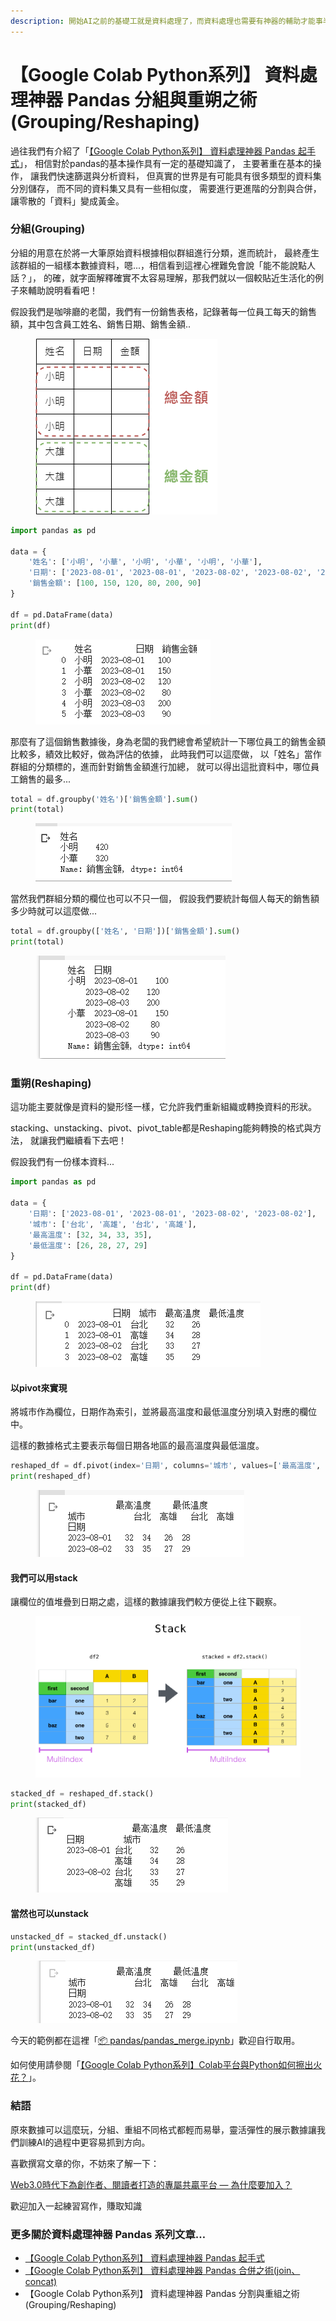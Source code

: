 ```yaml
---
description: 開始AI之前的基礎工就是資料處理了，而資料處理也需要有神器的輔助才能事半功倍，Pandas正是我們的神兵利器...
---
```


# 【Google Colab Python系列】 資料處理神器 Pandas 分組與重朔之術(Grouping/Reshaping)

過往我們有介紹了「[【Google Colab Python系列】 資料處理神器 Pandas 起手式](https://www.potatomedia.co/s/pYiFElO)」， 相信對於pandas的基本操作具有一定的基礎知識了， 主要著重在基本的操作， 讓我們快速篩選與分析資料， 但真實的世界是有可能具有很多類型的資料集分別儲存， 而不同的資料集又具有一些相似度， 需要進行更進階的分割與合併，讓零散的「資料」變成黃金。

### 分組(Grouping) <a href="#e5-88-86-e7-b5-84-grouping" id="e5-88-86-e7-b5-84-grouping"></a>

分組的用意在於將一大筆原始資料根據相似群組進行分類，進而統計， 最終產生該群組的一組樣本數據資料，嗯...，相信看到這裡心裡難免會說「能不能說點人話？」， 的確，就字面解釋確實不太容易理解，那我們就以一個較貼近生活化的例子來輔助說明看看吧！

假設我們是咖啡廳的老闆，我們有一份銷售表格，記錄著每一位員工每天的銷售額，其中包含員工姓名、銷售日期、銷售金額..



<figure><img src="../.gitbook/assets/grouping.drawio.png" alt=""><figcaption></figcaption></figure>

```python
import pandas as pd

data = {
    '姓名': ['小明', '小華', '小明', '小華', '小明', '小華'],
    '日期': ['2023-08-01', '2023-08-01', '2023-08-02', '2023-08-02', '2023-08-03', '2023-08-03'],
    '銷售金額': [100, 150, 120, 80, 200, 90]
}

df = pd.DataFrame(data)
print(df)

```



<figure><img src="../.gitbook/assets/銷售原始數據.png" alt=""><figcaption></figcaption></figure>

那麼有了這個銷售數據後，身為老闆的我們總會希望統計一下哪位員工的銷售金額比較多，績效比較好，做為評估的依據， 此時我們可以這麼做， 以「姓名」當作群組的分類標的，進而針對銷售金額進行加總， 就可以得出這批資料中，哪位員工銷售的最多...

```python
total = df.groupby('姓名')['銷售金額'].sum()
print(total)

```



<figure><img src="../.gitbook/assets/分組統計銷售金額.png" alt=""><figcaption></figcaption></figure>

當然我們群組分類的欄位也可以不只一個， 假設我們要統計每個人每天的銷售額多少時就可以這麼做...

```python
total = df.groupby(['姓名', '日期'])['銷售金額'].sum()
print(total)
```



<figure><img src="../.gitbook/assets/多欄位分組.png" alt=""><figcaption></figcaption></figure>



### 重朔(Reshaping)

這功能主要就像是資料的變形怪一樣，它允許我們重新組織或轉換資料的形狀。

stacking、unstacking、pivot、pivot\_table都是Reshaping能夠轉換的格式與方法， 就讓我們繼續看下去吧！

假設我們有一份樣本資料...

```python
import pandas as pd

data = {
    '日期': ['2023-08-01', '2023-08-01', '2023-08-02', '2023-08-02'],
    '城市': ['台北', '高雄', '台北', '高雄'],
    '最高溫度': [32, 34, 33, 35],
    '最低溫度': [26, 28, 27, 29]
}

df = pd.DataFrame(data)
print(df)

```



<figure><img src="../.gitbook/assets/重朔樣本.png" alt=""><figcaption></figcaption></figure>

#### 以pivot來實現

將城市作為欄位，日期作為索引，並將最高溫度和最低溫度分別填入對應的欄位中。

這樣的數據格式主要表示每個日期各地區的最高溫度與最低溫度。

```python
reshaped_df = df.pivot(index='日期', columns='城市', values=['最高溫度', '最低溫度'])
print(reshaped_df)

```



<figure><img src="../.gitbook/assets/pivot實現.png" alt=""><figcaption></figcaption></figure>



#### 我們可以用stack

讓欄位的值堆疊到日期之處，這樣的數據讓我們較方便從上往下觀察。



<figure><img src="../.gitbook/assets/reshaping_stack.png" alt=""><figcaption></figcaption></figure>

```python
stacked_df = reshaped_df.stack()
print(stacked_df)
```



<figure><img src="../.gitbook/assets/堆疊.png" alt=""><figcaption></figcaption></figure>

#### 當然也可以unstack

```python
unstacked_df = stacked_df.unstack()
print(unstacked_df)
```



<figure><img src="../.gitbook/assets/未堆疊.png" alt=""><figcaption></figcaption></figure>

今天的範例都在這裡「[📦 pandas/pandas\_merge.ipynb](https://github.com/weihanchen/google-colab-python-learn/blob/main/jupyter-examples/pandas/pandas\_group\_reshape.ipynb)」歡迎自行取用。

如何使用請參閱「[【Google Colab Python系列】Colab平台與Python如何擦出火花？](https://www.potatomedia.co/s/aNLHZe3S)」。

### 結語

原來數據可以這麼玩，分組、重組不同格式都輕而易舉，靈活彈性的展示數據讓我們訓練AI的過程中更容易抓到方向。

喜歡撰寫文章的你，不妨來了解一下：

[Web3.0時代下為創作者、閱讀者打造的專屬共贏平台 — 為什麼要加入？](https://www.potatomedia.co/s/2PmFxsq)

歡迎加入一起練習寫作，賺取知識



### 更多關於資料處理神器 Pandas 系列文章…

* [【Google Colab Python系列】 資料處理神器 Pandas 起手式](https://www.potatomedia.co/s/pYiFElO)
* [【Google Colab Python系列】 資料處理神器 Pandas 合併之術(join、concat)](https://github.com/weihanchen/google-colab-python-learn/blob/main/zi-liao-chu-li-shen-qi-qu/google-colab-python-xi-lie-zi-liao-chu-li-shen-qi-pandas-he-bing-zhi-shu-joinconcat.md)
* 【Google Colab Python系列】 資料處理神器 Pandas 分割與重組之術(Grouping/Reshaping)
